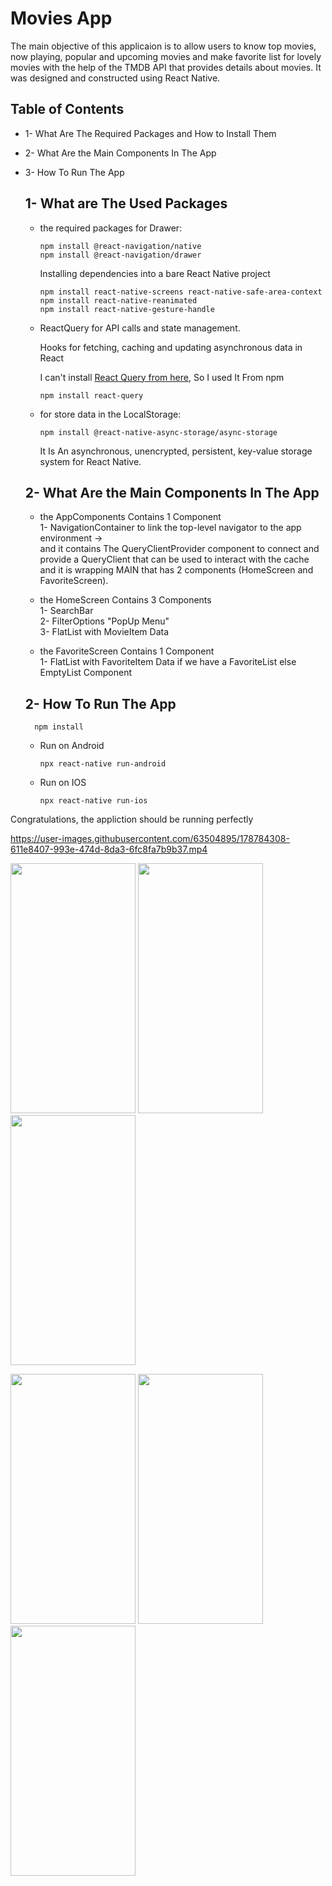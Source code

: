 # Movies App

The main objective of this applicaion is to allow users to know top movies, now playing, popular and upcoming movies and make favorite list for lovely movies with the help of the TMDB API that provides details about movies. It was designed and constructed using React Native.


## Table of Contents

* 1- What Are The Required Packages and How to Install Them
* 2- What Are the Main Components In The App
* 3- How To Run The App

  ##  1- What are The Used Packages

    * the required packages for Drawer:
      ```
      npm install @react-navigation/native
      npm install @react-navigation/drawer
      ```
      Installing dependencies into a bare React Native project
      ```
      npm install react-native-screens react-native-safe-area-context
      npm install react-native-reanimated
      npm install react-native-gesture-handle
      ```
    * <p>ReactQuery for API calls and state management.</p>
      Hooks for fetching, caching and updating asynchronous data in React
      
      I can't install
      <a href='https://tanstack.com/query/v4/?from=reactQueryV3&original=https://react-query-v3.tanstack.com/'>React Query from here</a>, So I used It From npm
      ```
      npm install react-query
      ```
    * for store data in the LocalStorage: 
      ```
      npm install @react-native-async-storage/async-storage
      ```
      <p>It Is An asynchronous, unencrypted, persistent, key-value storage system for React Native.</p>
      
  ##  2- What Are the Main Components In The App
    
    * the AppComponents Contains 1 Component <br/>
      1- NavigationContainer to link the top-level navigator to the app environment -> <br/>
         and it contains The QueryClientProvider component to connect and provide a QueryClient that can be used to interact with the cache and it is wrapping
         MAIN that has 2 components (HomeScreen and FavoriteScreen).

         
    * the HomeScreen Contains 3 Components <br/>
                1- SearchBar <br/>
                2- FilterOptions "PopUp Menu" <br/>
                3- FlatList with MovieItem Data <br/>
      
      
    * the FavoriteScreen Contains 1 Component <br/>
               1- FlatList with FavoriteItem Data if we have a FavoriteList else EmptyList Component <br/>
               
  ##  2- How To Run The App
  
      
        npm install 
      
    * Run on Android
      
        ```
        npx react-native run-android
        ```
    * Run on IOS
      
        ```
        npx react-native run-ios
        ```
Congratulations, the appliction should be running perfectly

https://user-images.githubusercontent.com/63504895/178784308-611e8407-993e-474d-8da3-6fc8fa7b9b37.mp4

<p float="left">
<img src="https://user-images.githubusercontent.com/63504895/178773514-f39a6e8a-5a8c-4264-a5b8-e5f33f183f3f.jpg" width="200" height="400" />
<img src="https://user-images.githubusercontent.com/63504895/178772983-4ad0c289-86ea-4d5b-9d96-17032f3012ed.jpg" width="200" height="400" />
<img src="https://user-images.githubusercontent.com/63504895/178772868-a77ce8d1-a0cc-4b39-90cc-2c56bae16da5.jpg" width="200" height="400" />
</p>

<p float="left">
<img src="https://user-images.githubusercontent.com/63504895/178782397-4a49c4ee-9eb3-4b08-86bc-810b39b47ab5.jpg" width="200" height="400" />
<img src="https://user-images.githubusercontent.com/63504895/178783091-d9ac859b-d919-4a9d-b473-e4b49df1eafd.jpg" width="200" height="400" />
<img src="https://user-images.githubusercontent.com/63504895/178772627-9b8cca18-8b2f-4d15-8c3c-41844af87b89.jpg" width="200" height="400" />
</p>
